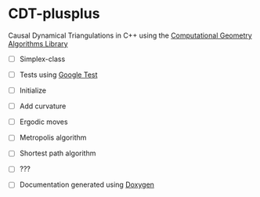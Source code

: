 CDT-plusplus
============

Causal Dynamical Triangulations in C++ using the [Computational Geometry Algorithms Library][1]

- [ ] Simplex-class
- [ ] Tests using [Google Test][2]
- [ ] Initialize
- [ ] Add curvature
- [ ] Ergodic moves
- [ ] Metropolis algorithm
- [ ] Shortest path algorithm
- [ ] ???
- [ ] Documentation generated using [Doxygen][3]


[1]: http://www.cgal.org 
[2]: http://code.google.com/p/googletest/
[3]: http://www.doxygen.org
